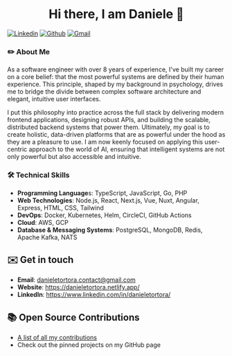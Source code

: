 <h1 align="center">Hi there, I am Daniele 👋</h1>

[![Linkedin](https://img.shields.io/badge/-LinkedIn-blue?style=flat&logo=Linkedin&logoColor=white)](https://www.linkedin.com/in/danieletortora/)
[![Github](https://img.shields.io/badge/-Github-000?style=flat&logo=Github&logoColor=white)](https://github.com/floroz)
[![Gmail](https://img.shields.io/badge/-Gmail-c14438?style=flat&logo=Gmail&logoColor=white)](mailto:contact@danieletortora.com)

### ✏️ About Me

As a software engineer with over 8 years of experience, I've built my career on a core belief: that the most powerful systems are defined by their human experience. This principle, shaped by my background in psychology, drives me to bridge the divide between complex software architecture and elegant, intuitive user interfaces.

I put this philosophy into practice across the full stack by delivering modern frontend applications, designing robust APIs, and building the scalable, distributed backend systems that power them. Ultimately, my goal is to create holistic, data-driven platforms that are as powerful under the hood as they are a pleasure to use. I am now keenly focused on applying this user-centric approach to the world of AI, ensuring that intelligent systems are not only powerful but also accessible and intuitive.

### 🛠️ Technical Skills

- **Programming Language**s: TypeScript, JavaScript, Go, PHP
- **Web Technologies**: Node.js, React, Next.js, Vue, Nuxt, Angular, Express, HTML, CSS, Tailwind
- **DevOps**: Docker, Kubernetes, Helm, CircleCI, GitHub Actions
- **Cloud**: AWS, GCP
- **Database & Messaging Systems**: PostgreSQL, MongoDB, Redis, Apache Kafka, NATS
  

## ✉️ Get in touch

- **Email**: danieletortora.contact@gmail.com 
- **Website**: https://danieletortora.netlify.app/
- **LinkedIn**: https://www.linkedin.com/in/danieletortora/


## 📚 Open Source Contributions

- [A list of all my contributions](https://github.com/floroz/floroz/blob/master/CONTRIBUTIONS.md)
- Check out the pinned projects on my GitHub page


